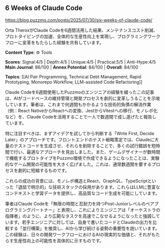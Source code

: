 ## 6 Weeks of Claude Code

https://blog.puzzmo.com/posts/2025/07/30/six-weeks-of-claude-code/

Orta TheroxがClaude Codeを6週間活用した結果、メンテナンスコスト削減、プロトタイピングの加速、全体的な生産性向上を実現し、プログラミングワークフローに変革をもたらした経験を共有しています。

**Content Type**: ⚙️ Tools

**Scores**: Signal:4/5 | Depth:4/5 | Unique:4/5 | Practical:5/5 | Anti-Hype:4/5
**Main Journal**: 86/100 | **Annex Potential**: 84/100 | **Overall**: 84/100

**Topics**: [[AI Pair Programming, Technical Debt Management, Rapid Prototyping, Monorepo Workflow, LLM-assisted Code Refactoring]]

Claude Codeを6週間使用したPuzzmoのエンジニアの経験を綴ったこの記事は、AIがコードベースの維持管理と開発プロセスを劇的に変革しうることを示唆しています。筆者は、これまで何週間もかかるような技術的負債の解消作業（例：React NativeからReactへの変換、JestからVitestへの移行、モノレポ化など）を、Claude Codeを活用することで一人で数週間で成し遂げたと報告しています。

特に注目すべきは、まずアイデアを試してから判断する「Write First, Decide Later」のアプローチです。フロントエンドのテスト戦略策定では、Claudeに大量のテストコードを生成させ、それらを削除することで、多くの試行錯誤を短時間で行い、最適なアプローチを見出しました。また、ゲームデザイナーが数時間で機能するプロトタイプをPuzzmo環境で作成できるようになったことは、実験的なゲーム開発の可能性を大きく広げました。これは、通常数週間を要するプロセスを劇的に短縮するものです。

これらの成功の背景には、モノレポ構造とReact、GraphQL、TypeScriptといった「退屈で明示的」な技術スタックの採用があります。これらはLLMに豊富なコンテキストと学習データを提供し、高品質なコード生成を可能にしています。

筆者はClaude Codeを「無限の時間と忍耐力を持つPost-Juniorレベルのペアプログラミングパートナー」と表現し、これによりエンジニアは「オーケストラの指揮者」のように、より広範なタスクを高速でこなせるようになったと強調しています。若手エンジニアに対しては、自身で書いたコードとClaudeの出力を比較する「並行構築」を推奨し、AIから学び続ける姿勢の重要性を説いています。この経験は、日々の開発ワークフローにおけるAIの現実的な価値と、それがもたらす生産性向上の可能性を具体的に示すものです。